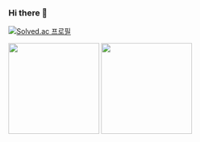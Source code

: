 ### Hi there 👋

[![Solved.ac
프로필](http://mazassumnida.wtf/api/v2/generate_badge?boj=rlagus857)](https://solved.ac/rlagus857)

<p align="left">
<img height="180em" src="https://github-readme-stats-plum-pi.vercel.app/api?username=Hyunjoongkimisback&show_icons=true" />
<img height="180em" src="https://github-readme-stats-plum-pi.vercel.app/api/top-langs/?username=Hyunjoongkimisback&layout=compact&hide=jupyter%20notebook" />
</p>

<!--
**Hyunjoongkimisback/Hyunjoongkimisback** is a ✨ _special_ ✨ repository because its `README.md` (this file) appears on your GitHub profile.

Here are some ideas to get you started:

- 🔭 I’m currently working on ...
- 🌱 I’m currently learning ...
- 👯 I’m looking to collaborate on ...
- 🤔 I’m looking for help with ...
- 💬 Ask me about ...
- 📫 How to reach me: ...
- 😄 Pronouns: ...
- ⚡ Fun fact: ...
-->
